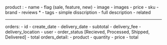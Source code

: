 product :
    - name
    - flag (sale, feature, new)
    - image
    - images
    - price
    - sku
    - brand 
    - reviews *
    - tags 
    - simple disscription
    - full description
    - related


---------------------------------------
orders:
    - id
    - create_date
    - delivery_date
    - subtotal
    - delivery_fee
    - delivery_location
    - user
    - order_status [Recieved, Processed, Shipped, Delivered]
    - total
orders_detail:
    - product
    - quantity
    - price
    - total